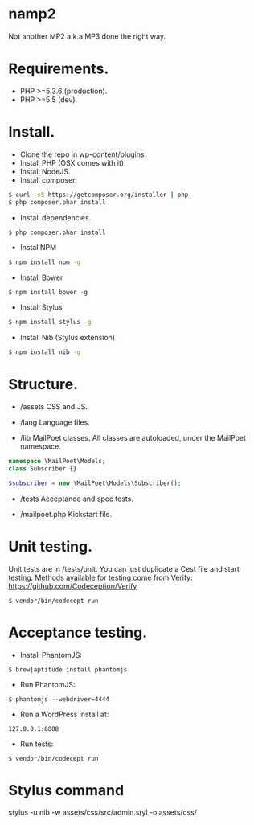 # namp2

Not another MP2 a.k.a MP3 done the right way.

# Requirements.

- PHP >=5.3.6 (production).
- PHP >=5.5 (dev).

# Install.

- Clone the repo in wp-content/plugins.
- Install PHP (OSX comes with it).
- Install NodeJS.
- Install composer.
```sh
$ curl -sS https://getcomposer.org/installer | php
$ php composer.phar install
```
- Install dependencies.
```sh
$ php composer.phar install
```
- Instal NPM
```sh
$ npm install npm -g
```
- Install Bower
```
$ npm install bower -g
```
- Install Stylus
```sh
$ npm install stylus -g
```
- Install Nib (Stylus extension)
```sh
$ npm install nib -g
```

# Structure.

- /assets
CSS and JS.

- /lang
Language files.

- /lib
MailPoet classes. All classes are autoloaded, under the MailPoet namespace.
```php
namespace \MailPoet\Models;
class Subscriber {}
```
```php
$subscriber = new \MailPoet\Models\Subscriber();
```

- /tests
Acceptance and spec tests.

- /mailpoet.php
Kickstart file.

# Unit testing.

Unit tests are in /tests/unit. You can just duplicate a Cest file and start testing. Methods available for testing come from Verify:
https://github.com/Codeception/Verify
```
$ vendor/bin/codecept run
```

# Acceptance testing.

- Install PhantomJS:
```
$ brew|aptitude install phantomjs
```

- Run PhantomJS:
```
$ phantomjs --webdriver=4444
```

- Run a WordPress install at:
```
127.0.0.1:8888
```

- Run tests:
```
$ vendor/bin/codecept run
```

# Stylus command
stylus -u nib -w assets/css/src/admin.styl -o assets/css/